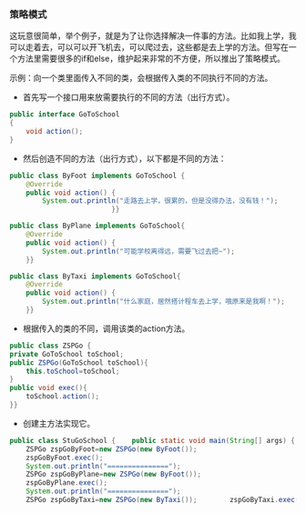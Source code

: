### 策略模式

  这玩意很简单，举个例子，就是为了让你选择解决一件事的方法。比如我上学，我可以走着去，可以可以开飞机去，可以爬过去，这些都是去上学的方法。但写在一个方法里需要很多的if和else，维护起来非常的不方便，所以推出了策略模式。

  示例：向一个类里面传入不同的类，会根据传入类的不同执行不同的方法。

* 首先写一个接口用来放需要执行的不同的方法（出行方式）。

```java
public interface GoToSchool 
{   
    void action();
}
```

* 然后创造不同的方法（出行方式），以下都是不同的方法：

```java
public class ByFoot implements GoToSchool {
    @Override    
    public void action() {
        System.out.println("走路去上学，很累的，但是没得办法，没有钱！");    
                         }}
```

```java
public class ByPlane implements GoToSchool{    
    @Override    
    public void action() { 
        System.out.println("可能学校离得远，需要飞过去把~");   
    }}
```

```java
public class ByTaxi implements GoToSchool{    
    @Override    
    public void action() {
        System.out.println("什么家庭，居然搭计程车去上学，哦原来是我啊！");    
    }}
```

* 根据传入的类的不同，调用该类的action方法。

```java
public class ZSPGo {  
private GoToSchool toSchool;    
public ZSPGo(GoToSchool toSchool){       
    this.toSchool=toSchool;    
}    
public void exec(){ 
    toSchool.action();  
}}

```

* 创建主方法实现它。

```java
public class StuGoSchool {    public static void main(String[] args) {  
    ZSPGo zspGoByFoot=new ZSPGo(new ByFoot());       
    zspGoByFoot.exec();       
    System.out.println("===============");       
    ZSPGo zspGoByPlane=new ZSPGo(new ByFoot());        
    zspGoByPlane.exec();       
    System.out.println("===============");        
    ZSPGo zspGoByTaxi=new ZSPGo(new ByTaxi());        zspGoByTaxi.exec();    }}
```
